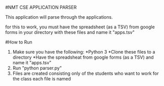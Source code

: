 #NMT CSE APPLICATION PARSER

This application will parse through the applications.

for this to work, you must have the spreadsheet (as a TSV) from google forms in your directory with these files and name it "apps.tsv"

#How to Run
1. Make sure you have the following:
    *Python 3
    *Clone these files to a directory
    *Have the spreadsheat from google forms (as a TSV) and name it "apps.tsv"
2. Run "python parser.py"
3. Files are created consisting only of the students who want to work for the class each file is named

